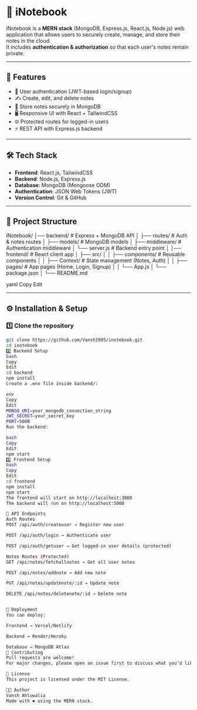 # 📓 iNotebook

iNotebook is a **MERN stack** (MongoDB, Express.js, React.js, Node.js) web application that allows users to securely create, manage, and store their notes in the cloud.  
It includes **authentication & authorization** so that each user's notes remain private.

---

## 🚀 Features
- 🔐 User authentication (JWT-based login/signup)
- ✍️ Create, edit, and delete notes
- 📂 Store notes securely in MongoDB
- 🖥️ Responsive UI with React + TailwindCSS
- 🌐 Protected routes for logged-in users
- ⚡ REST API with Express.js backend

---

## 🛠️ Tech Stack
- **Frontend**: React.js, TailwindCSS
- **Backend**: Node.js, Express.js
- **Database**: MongoDB (Mongoose ODM)
- **Authentication**: JSON Web Tokens (JWT)
- **Version Control**: Git & GitHub

---

## 📂 Project Structure
iNotebook/
│── backend/ # Express + MongoDB API
│ ├── routes/ # Auth & notes routes
│ ├── models/ # MongoDB models
│ ├── middleware/ # Authentication middleware
│ └── server.js # Backend entry point
│
│── frontend/ # React client app
│ ├── src/
│ │ ├── components/ # Reusable components
│ │ ├── Context/ # State management (Notes, Auth)
│ │ ├── pages/ # App pages (Home, Login, Signup)
│ │ └── App.js
│ └── package.json
│
└── README.md

yaml
Copy
Edit

---

## ⚙️ Installation & Setup

### 1️⃣ Clone the repository
```bash
git clone https://github.com/Vansh2905/inotebook.git
cd inotebook
2️⃣ Backend Setup
bash
Copy
Edit
cd backend
npm install
Create a .env file inside backend/:

env
Copy
Edit
MONGO_URI=your_mongodb_connection_string
JWT_SECRET=your_secret_key
PORT=5000
Run the backend:

bash
Copy
Edit
npm start
3️⃣ Frontend Setup
bash
Copy
Edit
cd frontend
npm install
npm start
The frontend will start on http://localhost:3000
The backend will run on http://localhost:5000

🧪 API Endpoints
Auth Routes
POST /api/auth/createuser → Register new user

POST /api/auth/login → Authenticate user

POST /api/auth/getuser → Get logged-in user details (protected)

Notes Routes (Protected)
GET /api/notes/fetchallnotes → Get all user notes

POST /api/notes/addnote → Add new note

PUT /api/notes/updatenote/:id → Update note

DELETE /api/notes/deletenote/:id → Delete note


🚀 Deployment
You can deploy:

Frontend → Vercel/Netlify

Backend → Render/Heroku

Database → MongoDB Atlas
🤝 Contributing
Pull requests are welcome!
For major changes, please open an issue first to discuss what you’d like to change.

📜 License
This project is licensed under the MIT License.

👨‍💻 Author
Vansh Ahluwalia
Made with ❤️ using the MERN stack.
